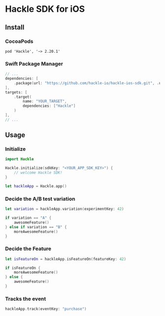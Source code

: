 # Hackle SDK for iOS

## Install

### CocoaPods

```
pod 'Hackle', '~> 2.20.1'
```

### Swift Package Manager

```swift
// ...
dependencies: [
    .package(url: "https://github.com/hackle-io/hackle-ios-sdk.git", .upToNextMinor("2.20.1"))
],
targets: [
    .target(
        name: "YOUR_TARGET",
        dependencies: ["Hackle"]
    )
],
// ...
```

## Usage

### Initialize

```swift
import Hackle

Hackle.initialize(sdkKey: "<YOUR_APP_SDK_KEY>") {
    // welcome Hackle SDK!
}

let hackleApp = Hackle.app()
```

### Decide the A/B test variation

```swift
let variation = hackleApp.variation(experimentKey: 42)

if variation == "A" {
    awesomeFeature()
} else if variation == "B" {
    moreAwesomeFeature()
}
```

### Decide the Feature

```swift
let isFeatureOn = hackleApp.isFeatureOn(featureKey: 42)

if isFeatureOn {
    moreAwesomeFeature()
} else {
    awesomeFeature()
}
```

### Tracks the event

```swift
hackleApp.track(eventKey: "purchase")
```